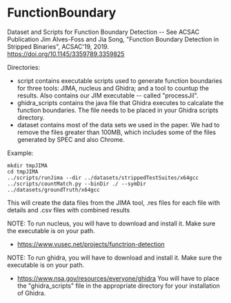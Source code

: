# FunctionBoundary
Dataset and Scripts for Function Boundary Detection -- See ACSAC Publication
Jim Alves-Foss and Jia Song, "Function Boundary Detection in Stripped Binaries",
ACSAC'19, 2019. https://doi.org/10.1145/3359789.3359825

Directories:

<ul>
<li>  script contains executable scripts used to generate function boundaries for three tools: JIMA, nucleus and Ghidra; and a tool to countup the results. Also contains our JIM executable -- called "processJil".
<li>  ghidra_scripts contains the java file that Ghidra executes to calcalate the function boundaries. The file needs to be placed in your Ghidra scripts directory.
  <li> dataset contains most of the data sets we used in the paper. We had to remove the files greater than 100MB, which
    includes some of the files generated by SPEC and also Chrome.
  </ul>
    
Example:
```
mkdir tmpJIMA
cd tmpJIMA
../scripts/runJima --dir ../datasets/strippedTestSuites/x64gcc
../scripts/countMatch.py --binDir ./ --symDir ../datasets/groundTruth/x64gcc
```

This will create the data files from the JIMA tool, .res files for each file with details 
and .csv files with combined results


NOTE: To run nucleus, you will have to download and install it. Make sure the executable is on your path. 
- https://www.vusec.net/projects/functrion-detection


NOTE: To run ghidra, you will have to download and install it. Make sure the executable is on your path. 
- https://www.nsa.gov/resources/everyone/ghidra
You will have to place the "ghidra_scripts" file in the appropriate directory for your installation of Ghidra.
